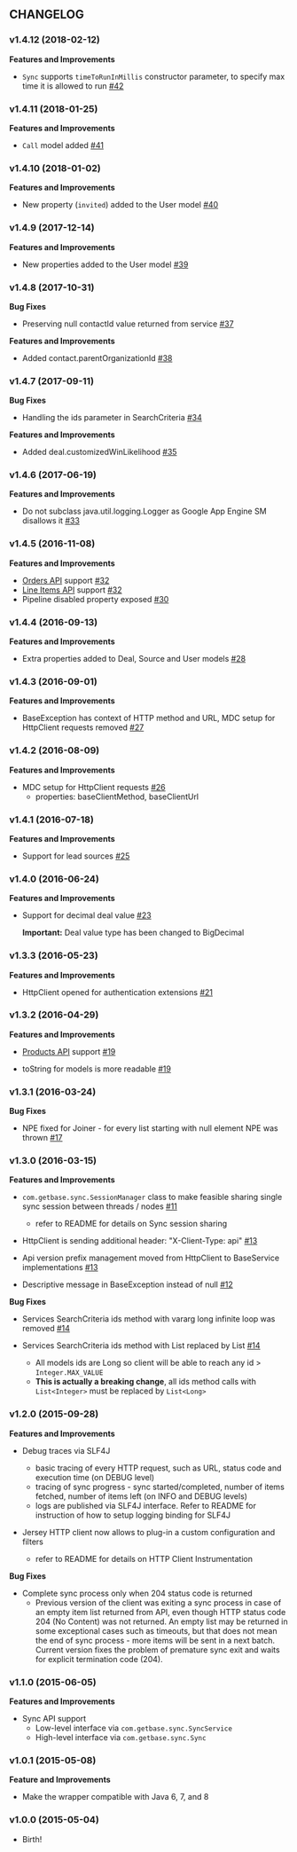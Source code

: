 ## CHANGELOG

### v1.4.12 (2018-02-12)

**Features and Improvements**

* `Sync` supports `timeToRunInMillis` constructor parameter, to specify max time it is allowed to run [#42](https://github.com/basecrm/basecrm-java/pull/42)

### v1.4.11 (2018-01-25)

**Features and Improvements**

* `Call` model added [#41](https://github.com/basecrm/basecrm-java/pull/41)

### v1.4.10 (2018-01-02)

**Features and Improvements**

* New property (`invited`) added to the User model [#40](https://github.com/basecrm/basecrm-java/issues/40)

### v1.4.9 (2017-12-14)

**Features and Improvements**

* New properties added to the User model [#39](https://github.com/basecrm/basecrm-java/issues/39)

### v1.4.8 (2017-10-31)

**Bug Fixes**

* Preserving null contactId value returned from service [#37](https://github.com/basecrm/basecrm-java/issues/37)

**Features and Improvements**

* Added contact.parentOrganizationId [#38](https://github.com/basecrm/basecrm-java/pull/38)

### v1.4.7 (2017-09-11)

**Bug Fixes**

* Handling the ids parameter in SearchCriteria [#34](https://github.com/basecrm/basecrm-java/pull/34)

**Features and Improvements**

* Added deal.customizedWinLikelihood [#35](https://github.com/basecrm/basecrm-java/pull/35)

### v1.4.6 (2017-06-19)

**Features and Improvements**

* Do not subclass java.util.logging.Logger as Google App Engine SM disallows it [#33](https://github.com/basecrm/basecrm-java/pull/33)

### v1.4.5 (2016-11-08)

**Features and Improvements**

* [Orders API](https://developers.getbase.com/docs/rest/reference/orders) support [#32](https://github.com/basecrm/basecrm-java/pull/32)
* [Line Items API](https://developers.getbase.com/docs/rest/reference/line_items) support [#32](https://github.com/basecrm/basecrm-java/pull/32)
* Pipeline disabled property exposed [#30](https://github.com/basecrm/basecrm-java/pull/30)

### v1.4.4 (2016-09-13)

**Features and Improvements**

* Extra properties added to Deal, Source and User models [#28](https://github.com/basecrm/basecrm-java/pull/28)

### v1.4.3 (2016-09-01)

**Features and Improvements**

* BaseException has context of HTTP method and URL, MDC setup for HttpClient requests removed [#27](https://github.com/basecrm/basecrm-java/pull/27)

### v1.4.2 (2016-08-09)

**Features and Improvements**

* MDC setup for HttpClient requests [#26](https://github.com/basecrm/basecrm-java/pull/26)
    * properties: baseClientMethod, baseClientUrl

### v1.4.1 (2016-07-18)

**Features and Improvements**

* Support for lead sources  [#25](https://github.com/basecrm/basecrm-java/pull/25)

### v1.4.0 (2016-06-24)

**Features and Improvements**

* Support for decimal deal value  [#23](https://github.com/basecrm/basecrm-java/pull/23)

  **Important:** Deal value type has been changed to BigDecimal

### v1.3.3 (2016-05-23)

**Features and Improvements**

* HttpClient opened for authentication extensions [#21](https://github.com/basecrm/basecrm-java/pull/21)

### v1.3.2 (2016-04-29)

**Features and Improvements**

* [Products API](https://developers.getbase.com/docs/rest/reference/products) support [#19](https://github.com/basecrm/basecrm-java/pull/19)

* toString for models is more readable [#19](https://github.com/basecrm/basecrm-java/pull/19)

### v1.3.1 (2016-03-24)

**Bug Fixes**

* NPE fixed for Joiner - for every list starting with null element NPE was thrown [#17](https://github.com/basecrm/basecrm-java/pull/17)

### v1.3.0 (2016-03-15)

**Features and Improvements**

* `com.getbase.sync.SessionManager` class to make feasible sharing single sync session between threads / nodes [#11](https://github.com/basecrm/basecrm-java/pull/11)
    * refer to README for details on Sync session sharing

* HttpClient is sending additional header: "X-Client-Type: api" [#13](https://github.com/basecrm/basecrm-java/pull/13) 

* Api version prefix management moved from HttpClient to BaseService implementations [#13](https://github.com/basecrm/basecrm-java/pull/13)

* Descriptive message in BaseException instead of null [#12](https://github.com/basecrm/basecrm-java/pull/12)

**Bug Fixes**

* Services SearchCriteria ids method with vararg long infinite loop was removed [#14](https://github.com/basecrm/basecrm-java/pull/14)

* Services SearchCriteria ids method with List<Integer> replaced by List<Long> [#14](https://github.com/basecrm/basecrm-java/pull/14)
    * All models ids are Long so client will be able to reach any id > `Integer.MAX_VALUE`
    * **This is actually a breaking change**, all ids method calls with `List<Integer>` must be replaced by `List<Long>`

### v1.2.0 (2015-09-28)

**Features and Improvements**

* Debug traces via SLF4J
    * basic tracing of every HTTP request, such as URL, status code and execution time (on DEBUG level)
    * tracing of sync progress - sync started/completed, number of items fetched, number of items left (on INFO and DEBUG levels)
    * logs are published via SLF4J interface. Refer to README for instruction of how to setup logging binding for SLF4J 

* Jersey HTTP client now allows to plug-in a custom configuration and filters
    * refer to README for details on HTTP Client Instrumentation

**Bug Fixes**

* Complete sync process only when 204 status code is returned
    * Previous version of the client was exiting a sync process in case of an empty item list returned from API, even though HTTP status code 204 (No Content) was not returned. An empty list may be returned in some exceptional cases such as timeouts, but that does not mean the end of sync process - more items will be sent in a next batch. Current version fixes the problem of premature sync exit and waits for explicit termination code (204).

### v1.1.0 (2015-06-05)

**Features and Improvements**

* Sync API support
  * Low-level interface via `com.getbase.sync.SyncService`
  * High-level interface via `com.getbase.sync.Sync`

### v1.0.1 (2015-05-08)

**Feature and Improvements**

* Make the wrapper compatible with Java 6, 7, and 8

### v1.0.0 (2015-05-04)

* Birth!
